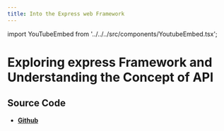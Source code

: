 ```yaml
---
title: Into the Express web Framework
---
```


import YouTubeEmbed from '../../../src/components/YoutubeEmbed.tsx';

# Exploring express Framework and Understanding the Concept of API

<YouTubeEmbed videoId="QzT-dhhhuX4" />

## Source Code

- [**Github**](https://github.com/isarojdahal/node-js-workshop)
